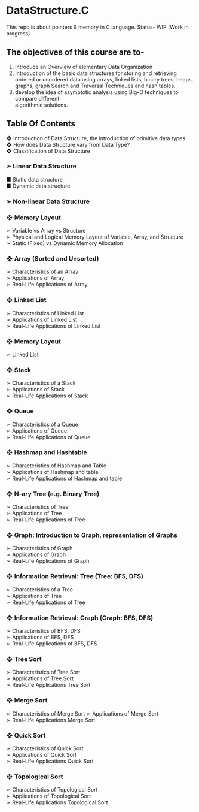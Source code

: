 # DataStructure.C
This repo is about pointers & memory in C language.
Status- WIP (Work in progress)

## The objectives of this course are to-                                                                
1. introduce an Overview of elementary Data Organization                                                    
2. Introduction of the basic data structures for storing and retrieving ordered or
unordered data using arrays, linked lists, binary trees, heaps, graphs, graph Search
and Traversal Techniques and hash tables.                                            
3. develop the idea of asymptotic analysis using Big-O techniques to compare different                                                   
algorithmic solutions.                                              

## Table Of Contents                                                                                                             
❖ Introduction of Data Structure, the introduction of primitive data types.                                                                         
❖ How does Data Structure vary from Data Type?                                                                 
❖ Classification of Data Structure                                                                    

### ➢ Linear Data Structure                                                                     
  ■ Static data structure                                                                                        
  ■ Dynamic data structure
  ### ➢ Non-linear Data Structure

### ❖ Memory Layout                                                      
  ➢ Variable vs Array vs Structure                                                                                                    
  ➢ Physical and Logical Memory Layout of Variable, Array, and Structure                                                                              
  ➢ Static (Fixed) vs Dynamic Memory Allocation                                                                                

### ❖ Array (Sorted and Unsorted)                                                                                                                    
  ➢ Characteristics of an Array                                                                                                                      
  ➢ Applications of Array                                               
  ➢ Real-Life Applications of Array                                                                                                                

 ### ❖ Linked List                                                                                                            
  ➢ Characteristics of Linked List                                                                          
  ➢ Applications of Linked List                                                                         
  ➢ Real-Life Applications of Linked List                                                                                                             

### ❖ Memory Layout                                                                       
  ➢ Linked List                                                   

### ❖ Stack                                                                         
  ➢ Characteristics of a Stack                                                                                  
  ➢ Applications of Stack                                                             
  ➢ Real-Life Applications of Stack                                                                                           

### ❖ Queue
  ➢ Characteristics of a Queue                                                                                              
  ➢ Applications of Queue                                                                            
  ➢ Real-Life Applications of Queue                                                                             

### ❖ Hashmap and Hashtable                                                                            
  ➢ Characteristics of Hashmap and Table                                                               
  ➢ Applications of Hashmap and table                                                                         
  ➢ Real-Life Applications of Hashmap and table                                                            

### ❖ N-ary Tree (e.g. Binary Tree)                                                           
  ➢ Characteristics of Tree                                                                                                                          
  ➢ Applications of Tree                                                                        
  ➢ Real-Life Applications of Tree                                                                   
  
### ❖ Graph: Introduction to Graph, representation of Graphs                                                                              
  ➢ Characteristics of Graph                                                                                             
  ➢ Applications of Graph                                                                                                  
  ➢ Real-Life Applications of Graph                                                                                                          
  
### ❖ Information Retrieval: Tree (Tree: BFS, DFS)                                                                 
  ➢ Characteristics of a Tree                                                        
  ➢ Applications of Tree                                                    
  ➢ Real-Life Applications of Tree                                                    
  
### ❖ Information Retrieval: Graph (Graph: BFS, DFS)                                                                    
  ➢ Characteristics of BFS, DFS                            
  ➢ Applications of BFS, DFS                                       
  ➢ Real-Life Applications of BFS, DFS                            
                            
### ❖ Tree Sort                                                
  ➢ Characteristics of Tree Sort                          
  ➢ Applications of Tree Sort                                       
  ➢ Real-Life Applications Tree Sort                          

### ❖ Merge Sort                                  
  ➢ Characteristics of Merge Sort
  ➢ Applications of Merge Sort                                                                         
  ➢ Real-Life Applications Merge Sort                                                                         

### ❖ Quick Sort                                                                                 
  ➢ Characteristics of Quick Sort                                                              
  ➢ Applications of Quick Sort                                                                  
  ➢ Real-Life Applications Quick Sort                                                                                       

### ❖ Topological Sort                                                       
  ➢ Characteristics of Topological Sort                                                              
  ➢ Applications of Topological Sort                                                                   
  ➢ Real-Life Applications Topological Sort                                                                            
